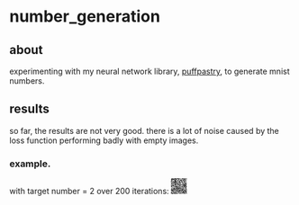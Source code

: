# number_generation

## about
experimenting with my neural network library, [puffpastry](https://github.com/uek-1/puffpastry), to generate mnist numbers.

## results
so far, the results are not very good. there is a lot of noise caused by the loss function performing badly with empty images.

### example.
with target number = 2 over 200 iterations:
<img height = "28" width = "28" src = "https://raw.githubusercontent.com/uek-1/number_generation/main/examples/2.gif">


